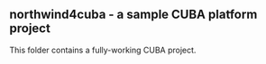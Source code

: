 ## northwind4cuba - a sample CUBA platform project

This folder contains a fully-working CUBA project.